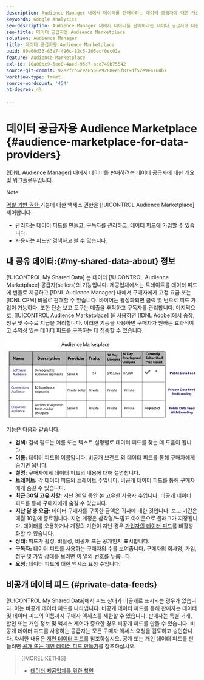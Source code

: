 ```yaml
---
description: Audience Manager 내에서 데이터를 판매하려는 데이터 공급자에 대한 개요 및 워크플로우입니다.
keywords: Google Analytics
seo-description: Audience Manager 내에서 데이터를 판매하려는 데이터 공급자에 대한 개요 및 워크플로우입니다.
seo-title: 데이터 공급자용 Audience Marketplace
solution: Audience Manager
title: 데이터 공급자용 Audience Marketplace
uuid: 80e60d33-63e7-496c-82c5-205ecf0ec03a
feature: Audience Marketplace
exl-id: 10a00bc9-5ee0-4aed-95d7-ace749b75542
source-git-commit: 92e2fcb5cea6560e9288ee5f819df52e9e4768b7
workflow-type: tm+mt
source-wordcount: '454'
ht-degree: 4%

---
```


# 데이터 공급자용 Audience Marketplace {#audience-marketplace-for-data-providers}

[!DNL Audience Manager] 내에서 데이터를 판매하려는 데이터 공급자에 대한 개요 및 워크플로우입니다.

<!-- c_marketplace_provider.xml -->

>[!NOTE]
>
>[역할 기반 권한 ](../../../reporting/reports-dashboard.md) 기능에 대한 액세스 권한을  [!UICONTROL Audience Marketplace] 제어합니다.
>
>* 관리자는 데이터 피드를 만들고, 구독자를 관리하고, 데이터 피드에 가입할 수 있습니다.
>* 사용자는 피드만 검색하고 볼 수 있습니다.


## 내 공유 데이터:{#my-shared-data-about} 정보

[!UICONTROL My Shared Data] 는 데이터  [!UICONTROL Audience Marketplace] 공급자(sellers)의 기능입니다. 제공업체에서는 트레이트를 데이터 피드에 번들로 제공하고 [!DNL Audience Manager] 내에서 구매자에게 고정 요금 또는 [!DNL CPM] 비율로 판매할 수 있습니다. 바이어는 활성화되면 클릭 몇 번으로 피드 가입이 가능하다. 또한 단순 보고 도구는 매출을 추적하고 구독자를 관리합니다. 마지막으로, [!UICONTROL Audience Marketplace] 을 사용하면 [!DNL Adobe]에서 송장, 청구 및 수수료 지급을 처리합니다. 이러한 기능을 사용하면 구매자가 원하는 효과적이고 수익성 있는 데이터 피드를 구축하는 데 집중할 수 있습니다.

![](assets/seller_marketplace.png)

<!-- c_myshared_data.xml -->

기능은 다음과 같습니다.

* **검색:** 검색 필드는 이름 또는 텍스트 설명별로 데이터 피드를 찾는 데 도움이 됩니다.
* **이름:** 데이터 피드의 이름입니다. 비공개 브랜드 외 데이터 피드를 통해 구매자에게 숨기면 됩니다.
* **설명:** 구매자에게 데이터 피드의 내용에 대해 설명합니다.
* **트레이트:** 각 데이터 피드의 트레이트 수입니다. 비공개 데이터 피드를 통해 구매자에게 숨길 수 있습니다.
* **최근 30일 고유 사항:**  지난 30일 동안 본 고유한 사용자 수입니다. 비공개 데이터 피드를 통해 구매자에게 숨길 수 있습니다.
* **지난 달 총 요금:** 데이터 구매자를 구독한 금액은 귀사에 대한 것입니다. 보고 기간은 매월 10일에 종료됩니다. 지연 계정은 삼각형/느낌표 아이콘으로 플래그가 지정됩니다. 데이터를 오용하거나 계정의 기한이 지난 경우 [가입자의 데이터 피드](../../../features/audience-marketplace/marketplace-data-providers/marketplace-create-manage-feeds.md#deactivate-data-feed)를 비활성화할 수 있습니다.
* **상태:**  피드가 활성, 비활성, 비공개 또는 공개인지 표시합니다.
* **구독자:** 데이터 피드를 사용하는 구매자의 수를 보여줍니다. 구매자의 회사명, 가입, 청구 및 가입 상태를 보려면 이 열의 번호를 누릅니다.
* **요청:**  데이터 피드에 대한 액세스 요청 수입니다.

## 비공개 데이터 피드 {#private-data-feeds}

[!UICONTROL My Shared Data]에서 피드 상태가 비공개로 표시되는 경우가 있습니다. 이는 비공개 데이터 피드를 나타냅니다. 비공개 데이터 피드를 통해 판매자는 데이터 및 데이터 피드의 이름까지 구매자 액세스를 제한할 수 있습니다. 판매자는 특별 거래, 할인 또는 개인 정보 및 액세스 제어가 중요한 경우 비공개 피드를 만들 수 있습니다. 비공개 데이터 피드를 사용하는 공급자는 모든 구매자 액세스 요청을 검토하고 승인합니다. 자세한 내용은 [개인 데이터 피드](../../../features/audience-marketplace/marketplace-private-feeds.md)를 참조하십시오. 공개 또는 개인 데이터 피드를 만들려면 [공개 또는 개인 데이터 피드 만들기](../../../features/audience-marketplace/marketplace-data-providers/marketplace-create-manage-feeds.md#create-public-private-data-feed)를 참조하십시오.

>[!MORELIKETHIS]
>
>* [데이터 제공업체를 위한 할인](../../../features/audience-marketplace/marketplace-data-providers/marketplace-create-manage-feeds.md#discounts)

